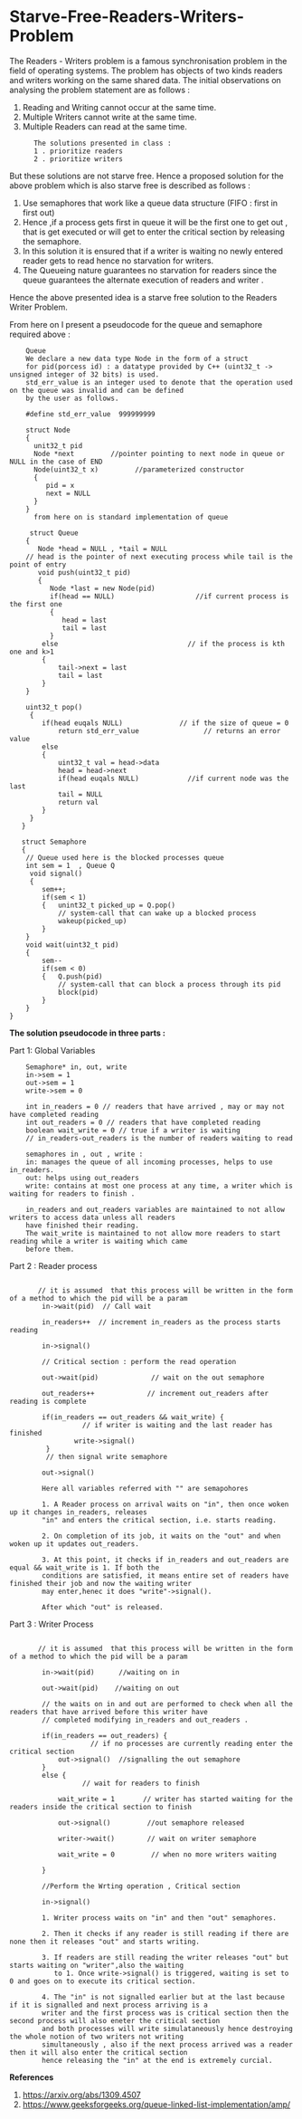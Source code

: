 # Starve-Free-Readers-Writers-Problem

 The Readers - Writers problem is a famous synchronisation problem in the field of operating systems.
 The problem has objects of two kinds readers and writers working on the same shared data.
 The initial observations on analysing the problem statement are as follows :
 1. Reading and Writing cannot occur at the same time.
 2. Multiple Writers cannot write at the same time.
 3. Multiple Readers can read at the same time.
 
```
      The solutions presented in class :
      1 . prioritize readers
      2 . prioritize writers
```

 But these solutions are not starve free.
 Hence a proposed solution for the above problem which is also starve free is described as follows :
 1. Use semaphores that work like a queue data structure (FIFO : first in first out)
 2. Hence ,if a process gets first in queue it will be the first one to get out , that is get executed or will get 
 to enter the critical section by releasing the semaphore.
 3. In this solution it is ensured that if a writer is waiting no newly entered reader gets to read hence no 
 starvation for writers.
 4. The Queueing nature guarantees no starvation for readers since the queue guarantees the alternate execution of readers
 and writer .

Hence the above presented idea is a starve free solution to the Readers Writer Problem.

From here on I present a pseudocode for the queue and semaphore required above :

```
    Queue
    We declare a new data type Node in the form of a struct
    for pid(porcess id) : a datatype provided by C++ (uint32_t -> unsigned integer of 32 bits) is used.
    std_err_value is an integer used to denote that the operation used on the queue was invalid and can be defined
    by the user as follows.

    #define std_err_value  999999999
    
    struct Node
    { 
      unit32_t pid         
      Node *next         //pointer pointing to next node in queue or NULL in the case of END
      Node(uint32_t x)         //parameterized constructor 
      { 
         pid = x
         next = NULL
      }
    }
      from here on is standard implementation of queue 

     struct Queue
    {
       Node *head = NULL , *tail = NULL      
    // head is the pointer of next executing process while tail is the point of entry
       void push(uint32_t pid)
       {
          Node *last = new Node(pid)
          if(head == NULL)                    //if current process is the first one 
          {
             head = last
             tail = last
          }     
        else                                // if the process is kth one and k>1
        {
            tail->next = last
            tail = last
        }
    }
    
    uint32_t pop()
     {
        if(head euqals NULL)              // if the size of queue = 0
            return std_err_value                // returns an error value 
        else
        { 
            uint32_t val = head->data
            head = head->next
            if(head euqals NULL)            //if current node was the last
            tail = NULL
            return val
        }
     } 
   }
   
   struct Semaphore
   {
    // Queue used here is the blocked processes queue 
    int sem = 1  , Queue Q
     void signal()
     { 
        sem++;
        if(sem < 1)
        {   unint32_t picked_up = Q.pop()
            // system-call that can wake up a blocked process
            wakeup(picked_up)
        }
    }
    void wait(uint32_t pid)
    {   
        sem--
        if(sem < 0)
        {   Q.push(pid)
            // system-call that can block a process through its pid 
            block(pid)
        }
    }
}

```

 
**The solution pseudocode in three parts :**
 

 
 Part 1: Global Variables
```
    Semaphore* in, out, write 
    in->sem = 1
    out->sem = 1 
    write->sem = 0 

    int in_readers = 0 // readers that have arrived , may or may not have completed reading
    int out_readers = 0 // readers that have completed reading 
    boolean wait_write = 0 // true if a writer is waiting 
    // in_readers-out_readers is the number of readers waiting to read 

    semaphores in , out , write :
    in: manages the queue of all incoming processes, helps to use in_readers.
    out: helps using out_readers
    write: contains at most one process at any time, a writer which is waiting for readers to finish .
         
    in_readers and out_readers variables are maintained to not allow writers to access data unless all readers
    have finished their reading.
    The wait_write is maintained to not allow more readers to start reading while a writer is waiting which came
    before them.

 ```

Part 2 : Reader process
```

       // it is assumed  that this process will be written in the form of a method to which the pid will be a param
        in->wait(pid)  // Call wait 
        
        in_readers++  // increment in_readers as the process starts reading
        
        in->signal()         
        
        // Critical section : perform the read operation
                     
        out->wait(pid)             // wait on the out semaphore 
        
        out_readers++             // increment out_readers after reading is complete
        
        if(in_readers == out_readers && wait_write) {  
                  // if writer is waiting and the last reader has finished
                write->signal()                   
         }                   
         // then signal write semaphore
        
        out->signal() 

        Here all variables referred with "" are semapohores 
        
        1. A Reader process on arrival waits on "in", then once woken up it changes in_readers, releases 
        "in" and enters the critical section, i.e. starts reading.
        
        2. On completion of its job, it waits on the "out" and when woken up it updates out_readers.
        
        3. At this point, it checks if in_readers and out_readers are equal && wait_write is 1. If both the 
        conditions are satisfied, it means entire set of readers have finished their job and now the waiting writer 
        may enter,henec it does "write"->signal().
        
        After which "out" is released.

```
Part 3 : Writer Process
```

       // it is assumed  that this process will be written in the form of a method to which the pid will be a param
        
        in->wait(pid)      //waiting on in
        
        out->wait(pid)    //waiting on out
        
        // the waits on in and out are performed to check when all the readers that have arrived before this writer have
        // completed modifying in_readers and out_readers .
        
        if(in_readers == out_readers) {   
                    // if no processes are currently reading enter the critical section
            out->signal()  //signalling the out semaphore
        } 
        else {         
                  // wait for readers to finish
                  
            wait_write = 1       // writer has started waiting for the readers inside the critical section to finish
            
            out->signal()         //out semaphore released
            
            writer->wait()        // wait on writer semaphore
            
            wait_write = 0         // when no more writers waiting
        
        }
        
        //Perform the Wrting operation , Critical section
        
        in->signal()
        
        1. Writer process waits on "in" and then "out" semaphores.
        
        2. Then it checks if any reader is still reading if there are none then it releases "out" and starts writing.
        
        3. If readers are still reading the writer releases "out" but starts waiting on "writer",also the waiting
           to 1. Once write->signal() is triggered, waiting is set to 0 and goes on to execute its critical section.
           
        4. The "in" is not signalled earlier but at the last because if it is signalled and next process arriving is a
        writer and the first process was is critical section then the second process will also eneter the critical section
        and both processes will write simulataneously hence destroying the whole notion of two writers not writing
        simultaneously , also if the next process arrived was a reader then it will also enter the critical section 
        hence releasing the "in" at the end is extremely curcial.
```

**References**
1. https://arxiv.org/abs/1309.4507
2. https://www.geeksforgeeks.org/queue-linked-list-implementation/amp/
